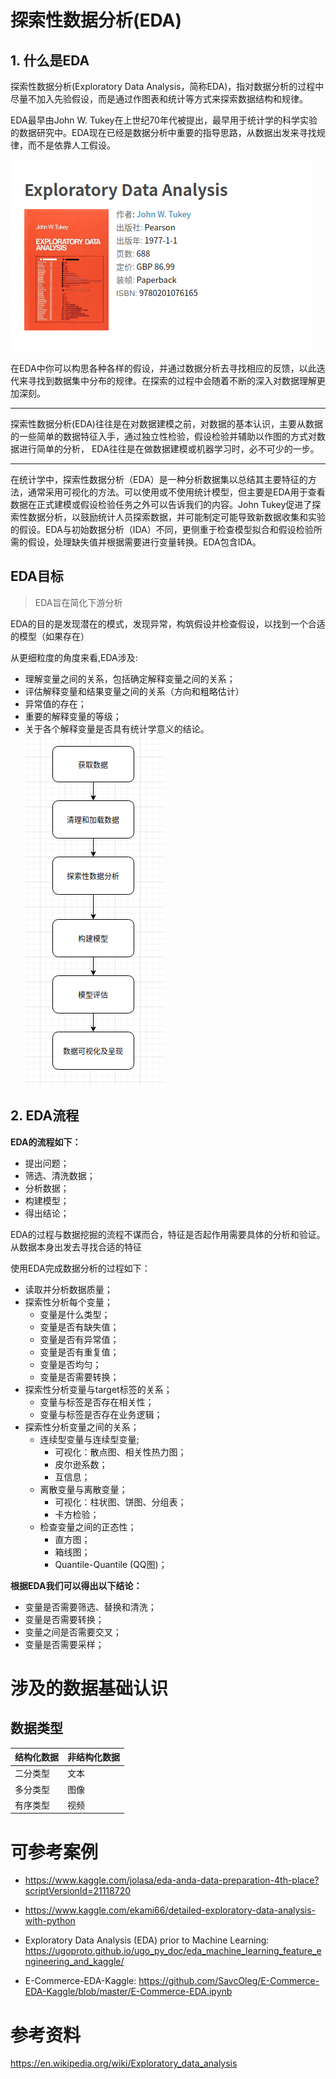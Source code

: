 # 探索性数据分析(EDA)
## 1. 什么是EDA
探索性数据分析(Exploratory Data Analysis，简称EDA)，指对数据分析的过程中尽量不加入先验假设，而是通过作图表和统计等方式来探索数据结构和规律。

EDA最早由John W. Tukey在上世纪70年代被提出，最早用于统计学的科学实验的数据研究中。EDA现在已经是数据分析中重要的指导思路，从数据出发来寻找规律，而不是依靠人工假设。

![](./img/exploratory_data_analysis.png)

在EDA中你可以构思各种各样的假设，并通过数据分析去寻找相应的反馈，以此迭代来寻找到数据集中分布的规律。在探索的过程中会随着不断的深入对数据理解更加深刻。


---
探索性数据分析(EDA)往往是在对数据建模之前，对数据的基本认识，主要从数据的一些简单的数据特征入手，通过独立性检验，假设检验并辅助以作图的方式对数据进行简单的分析， EDA往往是在做数据建模或机器学习时，必不可少的一步。


---
在统计学中，探索性数据分析（EDA）是一种分析数据集以总结其主要特征的方法，通常采用可视化的方法。可以使用或不使用统计模型，但主要是EDA用于查看数据在正式建模或假设检验任务之外可以告诉我们的内容。John Tukey促进了探索性数据分析，以鼓励统计人员探索数据，并可能制定可能导致新数据收集和实验的假设。EDA与初始数据分析（IDA）不同，更侧重于检查模型拟合和假设检验所需的假设，处理缺失值并根据需要进行变量转换。EDA包含IDA。

## EDA目标
> EDA旨在简化下游分析

EDA的目的是发现潜在的模式，发现异常，构筑假设并检查假设，以找到一个合适的模型（如果存在）

从更细粒度的角度来看,EDA涉及:

- 理解变量之间的关系，包括确定解释变量之间的关系；
- 评估解释变量和结果变量之间的关系（方向和粗略估计）
- 异常值的存在；
- 重要的解释变量的等级；
- 关于各个解释变量是否具有统计学意义的结论。
![](./img/datascience.png)
## 2. EDA流程


<b>EDA的流程如下：</b>

- 提出问题；
- 筛选、清洗数据；
- 分析数据；
- 构建模型；
- 得出结论；

EDA的过程与数据挖掘的流程不谋而合，特征是否起作用需要具体的分析和验证。从数据本身出发去寻找合适的特征

使用EDA完成数据分析的过程如下：

- 读取并分析数据质量；
- 探索性分析每个变量；
    - 变量是什么类型；
    - 变量是否有缺失值；
    - 变量是否有异常值；
    - 变量是否有重复值；
    - 变量是否均匀；
    - 变量是否需要转换；
- 探索性分析变量与target标签的关系；
    - 变量与标签是否存在相关性；
    - 变量与标签是否存在业务逻辑；
- 探索性分析变量之间的关系；
    - 连续型变量与连续型变量;
        - 可视化：散点图、相关性热力图；
        - 皮尔逊系数；
        - 互信息；
    - 离散变量与离散变量；
        - 可视化：柱状图、饼图、分组表；
        - 卡方检验；
    - 检查变量之间的正态性；
        - 直方图；
        - 箱线图；
        - Quantile-Quantile (QQ图)；
    

<b>根据EDA我们可以得出以下结论：</b>

- 变量是否需要筛选、替换和清洗；
- 变量是否需要转换；
- 变量之间是否需要交叉；
- 变量是否需要采样；

# 涉及的数据基础认识
## 数据类型
|  结构化数据   | 非结构化数据  |
|  ----  | ----  |
| 二分类型  | 文本 |
| 多分类型  | 图像 |
| 有序类型  | 视频 |

# 可参考案例
- https://www.kaggle.com/jolasa/eda-anda-data-preparation-4th-place?scriptVersionId=21118720
- https://www.kaggle.com/ekami66/detailed-exploratory-data-analysis-with-python
- Exploratory Data Analysis (EDA) prior to Machine Learning: https://ugoproto.github.io/ugo_py_doc/eda_machine_learning_feature_engineering_and_kaggle/

- E-Commerce-EDA-Kaggle: https://github.com/SavcOleg/E-Commerce-EDA-Kaggle/blob/master/E-Commerce-EDA.ipynb
# 参考资料
https://en.wikipedia.org/wiki/Exploratory_data_analysis
